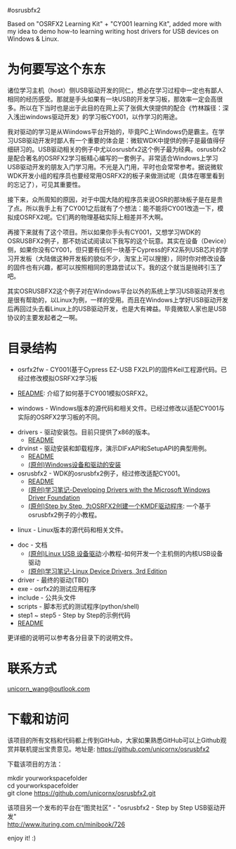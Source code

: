 #osrusbfx2

Based on "OSRFX2 Learning Kit" + "CY001 learning Kit", added more with my idea to demo how-to learning writing host drivers for USB devices on Windows & Linux.

# 为何要写这个东东  
诸位学习主机（host）侧USB驱动开发的同仁，想必在学习过程中一定也有鄙人相同的经历感受。那就是手头如果有一块USB的开发学习板，那效率一定会高很多。所以在下当时也是出于此目的在网上买了张佩大侠提供的配合《竹林蹊径：深入浅出windows驱动开发》的学习板CY001，以作学习的用途。

我对驱动的学习是从Wiindows平台开始的，毕竟PC上Windows仍是霸主。在学习USB驱动开发时鄙人有一个重要的体会是：微软WDK中提供的例子是最值得仔细研习的。USB驱动相关的例子中尤以osrusbfx2这个例子最为经典。osrusbfx2是配合著名的OSRFX2学习板精心编写的一套例子。非常适合Windows上学习USB驱动开发的朋友入门学习用。不光是入门用，平时也会常常参考。据说微软WDK开发小组的程序员也要经常用OSRFX2的板子来做测试呢（具体在哪里看到的忘记了），可见其重要性。

接下来，众所周知的原因，对于中国大陆的程序员来说OSR的那块板子是在是贵了点。所以我手上有了CY001之后就有了个想法：能不能将CY001改造一下，模拟成OSRFX2呢。它们两的物理基础实际上相差并不大啊。

再接下来就有了这个项目。所以如果你手头有CY001，又想学习WDK的OSRUSBFX2例子，那不妨试试阅读以下我写的这个玩意。其实在设备（Device）侧，如果你没有CY001，但只要有任何一块基于Cypress的FX2系列USB芯片的学习开发板（大陆做这种开发板的貌似不少，淘宝上可以搜搜），同时你对修改设备的固件也有兴趣，都可以按照相同的思路尝试以下。我的这个就当是抛砖引玉了吧。

其实OSRUSBFX2这个例子对在Windows平台以外的系统上学习USB驱动开发也是很有帮助的，以Linux为例，一样的受用。而且在Windows上学好USB驱动开发后再回过头去看Linux上的USB驱动开发，也是大有裨益。毕竟微软人家也是USB协议的主要发起者之一啊。

# 目录结构  
+ osrfx2fw - CY001(基于Cypress EZ-USB FX2LP)的固件Keil工程源代码。已经过修改模拟OSRFX2学习板  
 - [README](./osrfx2fw/README.md): 介绍了如何基于CY001模拟OSRFX2。  
+ windows  - Windows版本的源代码和相关文件。已经过修改以适配CY001与实际的OSRFX2学习板的不同。  
 - drivers - 驱动安装包。目前只提供了x86的版本。  
      * [README](./windows/drivers/README.md)  
 - drvinst - 驱动安装和卸载程序，演示DIFxAPI和SetupAPI的典型用例。  
      * [README](./windows/drvinst/README.md)  
      * [(原创)Windows设备和驱动的安装](./windows/drvinst/device-and-driver-installation.md)  
 - osrusbfx2 - WDK的osrusbfx2例子，经过修改适配CY001。  
      * [README](./windows/osrusbfx2/README.md)  
      * [(原创)学习笔记-Developing Drivers with the Microsoft Windows Driver Foundation](./windows/osrusbfx2/doc/note-DDMWDF.md)  
      * [(原创)Step by Step, 为OSRFX2创建一个KMDF驱动程序](./windows/osrusbfx2/doc/Building-KMDF-Driver-for-OSRFX2.md): 一个基于osrusbfx2例子的小教程。  
+ linux - Linux版本的源代码和相关文件。  
 - doc - 文档
      * [(原创)Linux USB 设备驱动](./linux/doc/ludd.ppt):小教程-如何开发一个主机侧的内核USB设备驱动  
      * [(原创)学习笔记-Linux Device Drivers, 3rd Edition](./linux/doc/learning-ldd3/notes.md)  
 - driver - 最终的驱动(TBD)  
 - exe - osrfx2的测试应用程序  
 - include - 公共头文件  
 - scripts - 脚本形式的测试程序(python/shell)  
 - step1 ~ step5 - Step by Step的示例代码  
 - [README](./linux/README.md)  

更详细的说明可以参考各分目录下的说明文件。  

# 联系方式  
unicorn_wang@outlook.com


# 下载和访问  
该项目的所有文档和代码都上传到GitHub，大家如果熟悉GitHub可以上Github观赏并联机提出宝贵意见。地址是: https://github.com/unicornx/osrusbfx2

下载该项目的方法：

mkdir yourworkspacefolder  
cd yourworkspacefolder  
git clone https://github.com/unicornx/osrusbfx2.git

该项目另一个发布的平台在“图灵社区” - "osrusbfx2 - Step by Step USB驱动开发"  
http://www.ituring.com.cn/minibook/726

enjoy it! :)

    
      


